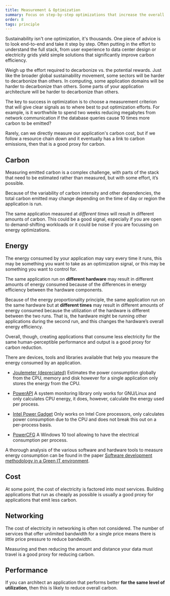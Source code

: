 ```yaml
---
title: Measurement & Optimization
summary: Focus on step-by-step optimizations that increase the overall carbon efficiency 
order: 8
tags: principle
---
```


Sustainability isn't one optimization, it's thousands. One piece of advice is to look end-to-end and take it step by step. Often putting in the effort to understand the full stack, from user experience to data center design or electricity grids yield simple solutions that significantly improve carbon efficiency.

Weigh up the effort required to decarbonize vs. the potential rewards. Just like the broader global sustainability movement, some sectors will be harder to decarbonize than others. In computing, some application domains will be harder to decarbonize than others. Some parts of your application architecture will be harder to decarbonize than others.

The key to success in optimization is to choose a measurement criterion that will give clear signals as to where best to put optimization efforts. For example, is it worthwhile to spend two weeks reducing megabytes from network communication if the database queries cause 10 times more carbon to be emitted?

Rarely, can we directly measure our application's carbon cost, but if we follow a resource chain down and it eventually has a link to carbon emissions, then that is a good proxy for carbon.

## Carbon

Measuring emitted carbon is a complex challenge, with parts of the stack that need to be estimated rather than measured, but with some effort, it’s possible.

Because of the variability of carbon intensity and other dependencies, the total carbon emitted may change depending on the time of day or region the application is run.

The same application measured at *different times* will result in different amounts of carbon. This could be a good signal, especially if you are open to demand-shifting workloads or it could be noise if you are focussing on energy optimizations.


## Energy

The energy consumed by your application may vary every time it runs, this may be something you want to take as an optimization signal, or this may be something you want to control for.

The same application run on **different hardware** may result in different amounts of energy consumed because of the differences in energy efficiency between the hardware components.

Because of the energy proportionality principle, the same application run on the same hardware but at **different times** may result in different amounts of energy consumed because the utilization of the hardware is different between the two runs. That is, the hardware might be running other applications during the second run, and this changes the hardware’s overall energy efficiency.

Overall, though, creating applications that consume less electricity for the same human-perceptible performance and output is a good proxy for carbon reduction.

There are devices, tools and libraries available that help you measure the energy consumed by an application.

- [Joulemeter (depreciated)](https://www.microsoft.com/en-us/research/project/joulemeter-computational-energy-measurement-and-optimization/) 
Estimates the power consumption globally from the CPU, memory and disk however for a single application only stores the energy from the CPU. 

 
- [PowerAPI](http://powerapi.org/)
A system monitoring library only works for GNU/Linux and only calculates CPU energy, it does, however, calculate the energy used per process. 

 
- [Intel Power Gadget](https://software.intel.com/en-us/articles/intel-power-gadget)
Only works on Intel Core processors, only calculates power consumption due to the CPU and does not break this out on a per-process basis. 
 
- [PowerCFG](https://devblogs.microsoft.com/sustainable-software/measuring-your-application-power-and-carbon-impact-part-1/) A Windows 10 tool allowing to have the electrical consumption per process.

A thorough analysis of the various software and hardware tools to measure energy consumption can be found in the paper [Software development methodology in a Green IT environment](https://tel.archives-ouvertes.fr/tel-01724069/document).


## Cost

At some point, the cost of electricity is factored into _most_ services. Building applications that run as cheaply as possible is usually a good proxy for applications that emit less carbon.

## Networking

The cost of electricity in networking is often not considered. The number of services that offer unlimited bandwidth for a single price means there is little price pressure to reduce bandwidth.  

Measuring and then reducing the amount and distance your data must travel is a good proxy for reducing carbon.

## Performance

If you can architect an application that performs better **for the same level of utilization**, then this is likely to reduce overall carbon.

